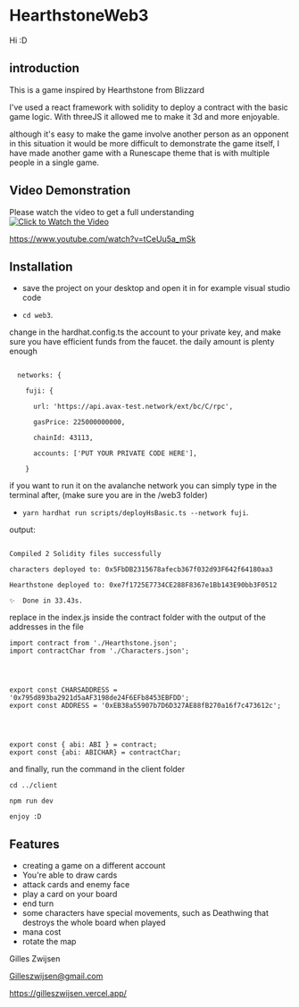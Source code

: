 # HearthstoneWeb3

Hi :D

## introduction

This is a game inspired by Hearthstone from Blizzard

I've used a react framework with solidity to deploy a contract with the basic game logic.
With threeJS it allowed me to make it 3d and more enjoyable.

although it's easy to make the game involve another person as an opponent in this situation it would be more difficult to demonstrate the game itself,
I have made another game with a Runescape theme that is with multiple people in a single game.

## Video Demonstration

Please watch the video to get a full understanding 
[![Click to Watch the Video](https://img.youtube.com/vi/tCeUu5a_mSk/0.jpg)](https://www.youtube.com/watch?v=tCeUu5a_mSk)

https://www.youtube.com/watch?v=tCeUu5a_mSk


## Installation

-  save the project on your desktop and open it in for example visual studio code

- `cd web3`.




change in the hardhat.config.ts the account to your private key, and make sure you have efficient funds from the faucet. the daily amount is plenty enough

```

  networks: {
  
    fuji: {
    
      url: 'https://api.avax-test.network/ext/bc/C/rpc',
      
      gasPrice: 225000000000,
      
      chainId: 43113,
      
      accounts: ['PUT YOUR PRIVATE CODE HERE'],
      
    }
```
  
if you want to run it on the avalanche network you can simply type in the terminal after, (make sure you are in the /web3 folder)

- `yarn hardhat run scripts/deployHsBasic.ts --network fuji`.


output:
```

Compiled 2 Solidity files successfully

characters deployed to: 0x5FbDB2315678afecb367f032d93F642f64180aa3

Hearthstone deployed to: 0xe7f1725E7734CE288F8367e1Bb143E90bb3F0512

✨  Done in 33.43s.

```


replace in the index.js inside the contract folder with the output of the addresses in the file

```
import contract from './Hearthstone.json';
import contractChar from './Characters.json';




export const CHARSADDRESS = '0x795d893ba2921d5aAF3198de24F6EFb8453EBFDD';
export const ADDRESS = '0xEB38a55907b7D6D327AE88fB270a16f7c473612c';




export const { abi: ABI } = contract;
export const {abi: ABICHAR} = contractChar;
```


and finally, run the command in the client folder

```
cd ../client

npm run dev

enjoy :D

```

## Features

- creating a game on a different account
- You're able to draw cards
- attack cards and enemy face
- play a card on your board
- end turn
- some characters have special movements, such as Deathwing that destroys the whole board when played
- mana cost
- rotate the map
  

Gilles Zwijsen

Gilleszwijsen@gmail.com

https://gilleszwijsen.vercel.app/
